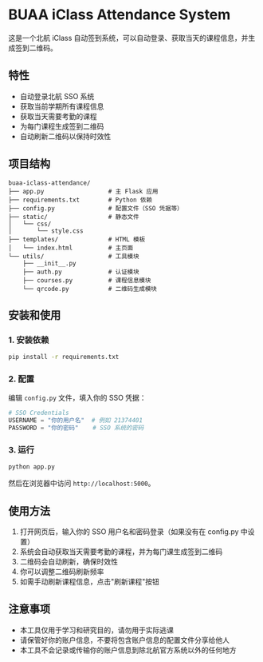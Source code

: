 # BUAA iClass Attendance System

这是一个北航 iClass 自动签到系统，可以自动登录、获取当天的课程信息，并生成签到二维码。

## 特性

- 自动登录北航 SSO 系统
- 获取当前学期所有课程信息
- 获取当天需要考勤的课程
- 为每门课程生成签到二维码
- 自动刷新二维码以保持时效性

## 项目结构

```
buaa-iclass-attendance/
├── app.py                  # 主 Flask 应用
├── requirements.txt        # Python 依赖
├── config.py               # 配置文件（SSO 凭据等）
├── static/                 # 静态文件
│   └── css/
│       └── style.css
├── templates/              # HTML 模板
│   └── index.html          # 主页面
└── utils/                  # 工具模块
    ├── __init__.py
    ├── auth.py             # 认证模块
    ├── courses.py          # 课程信息模块
    └── qrcode.py           # 二维码生成模块
```

## 安装和使用

### 1. 安装依赖

```bash
pip install -r requirements.txt
```

### 2. 配置

编辑 `config.py` 文件，填入你的 SSO 凭据：

```python
# SSO Credentials
USERNAME = "你的用户名"  # 例如 21374401
PASSWORD = "你的密码"    # SSO 系统的密码
```

### 3. 运行

```bash
python app.py
```

然后在浏览器中访问 `http://localhost:5000`。

## 使用方法

1. 打开网页后，输入你的 SSO 用户名和密码登录（如果没有在 config.py 中设置）
2. 系统会自动获取当天需要考勤的课程，并为每门课生成签到二维码
3. 二维码会自动刷新，确保时效性
4. 你可以调整二维码刷新频率
5. 如需手动刷新课程信息，点击"刷新课程"按钮

## 注意事项

- 本工具仅用于学习和研究目的，请勿用于实际逃课
- 请保管好你的账户信息，不要将包含账户信息的配置文件分享给他人
- 本工具不会记录或传输你的账户信息到除北航官方系统以外的任何地方